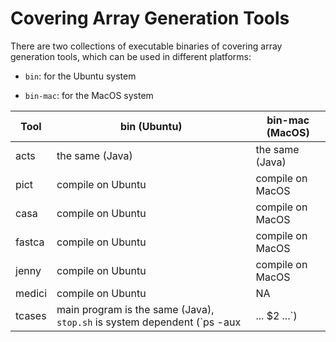 # Covering Array Generation Tools

There are two collections of executable binaries of covering array generation tools, which can be used in different platforms: 

* `bin`: for the Ubuntu system

* `bin-mac`: for the MacOS system

  

| Tool   | bin (Ubuntu)                                                 | bin-mac (MacOS)                                              |
| ------ | ------------------------------------------------------------ | ------------------------------------------------------------ |
| acts   | the same (Java)                                              | the same (Java)                                              |
| pict   | compile on Ubuntu                                            | compile on MacOS                                             |
| casa   | compile on Ubuntu                                            | compile on MacOS                                             |
| fastca | compile on Ubuntu                                            | compile on MacOS                                             |
| jenny  | compile on Ubuntu                                            | compile on MacOS                                             |
| medici | compile on Ubuntu                                            | NA                                                           |
| tcases | main program is the same (Java), `stop.sh` is system dependent (`ps -aux | ... $2 ...`) | main program is the same (Java), `stop.sh` is system dependent (`ps -A |... $1 ...`) |

